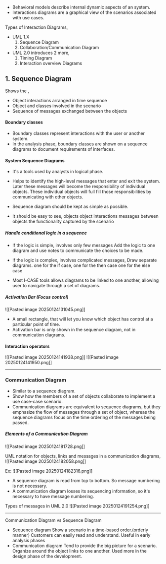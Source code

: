 - Behavioral models describe internal dynamic aspects of an system. 
- Interactions diagrams are a graphical view of the scenarios associated with use cases.

Types of Interaction Diagrams,
- UML 1.X 
	1. Sequence Diagram
	2. Collaboration/Communication Diagram
- UML 2.0 introduces 2 more,
	1. Timing Diagram
	2. Interaction overview Diagrams

## 1. Sequence Diagram
Shows the , 
- Object interactions arranged in time sequence
- Object and classes involved in the scenario
- Sequence of messages exchanged between the objects
#### Boundary classes
- Boundary classes represent interactions with the user or another system.
- In the analysis phase, boundary classes are shown on a sequence diagrams to document requirements of interfaces. 
#### System Sequence Diagrams
- It's a tools used by analysts in logical phase.
- Helps to identify the high-level messages that enter and exit the system. 
	Later these messages will become the responsibility of individual objects. 
	These individual objects will full fill those responsibilities by communicating with other objects. 

- Sequence diagram should be kept as simple as possible.
- It should be easy to see,
	objects
	object interactions
	messages between objects
	the functionality captured by the scenario

##### Handle conditional logic in a sequence 
- If the logic is simple, involves only few messages
	Add the logic to one diagram and use notes to communicate the choices to be made. 
- If the logic is complex, involves complicated messages, 
	Draw separate diagrams.
	one for the if case,
	one for the then case
	one for the else case

- Most I-CASE tools allows diagrams to be linked to one another, allowing user to navigate through a set of diagrams. 
##### Activation Bar (Focus control)
![[Pasted image 20250124131045.png]]
- A small rectangle, that will let you know which object has control at a particular point of time. 
- Activation bar is only shown in the sequence diagram, not in communication diagrams. 
#### Interaction operators
![[Pasted image 20250124141938.png]]
![[Pasted image 20250124141950.png]]

*****
### Communication Diagram
- Similar to a sequence diagram.
- Show how the members of a set of objects collaborate to implement a use case-case scenario. 
- Communication diagrams are equivalent to sequence diagrams, but they emphasize  the flow of messages through a set of object, whereas the sequence diagrams focus on the time ordering of the messages being passed. 
##### Elements of a Communication Diagram
![[Pasted image 20250124181728.png]]

UML notation for objects, links and messages in a communication diagrams,
![[Pasted image 20250124182058.png]]

Ex: 
![[Pasted image 20250124182316.png]]
- A sequence diagram is read from top to bottom. So message numbering is not necessary.
- A communication diagram losses its sequencing information, so it's necessary to have message numbering. 

Types of messages in UML 2.0
![[Pasted image 20250124191254.png]]

****
Communication Diagram vs Sequence Diagram
- Sequence diagram
	Show a scenario in a time-based order.(orderly manner)
	Customers can easily read and understand.
	Useful in early analysis phases
- Communication diagram
	Tend to provide the big picture for a scenario.
	Organize around the object links to one another. Used more in the design phase of the development.
